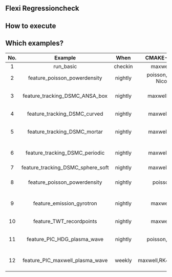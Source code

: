 
## Flexi Regressioncheck 

## How to execute

## Which examples?

| **No.** |            **Example**            | **When** |     **CMAKE-CONFIG**    |      **Feature**               |         **Execution**                       |           **Comparing**          |
|:-------:|:---------------------------------:|:--------:|:-----------------------:|:------------------------------:|:-------------------------------------------:|:--------------------------------:|
|    1    |             run_basic             |  checkin |       maxwell,RK4       |      DG-Operator               |        nProcs=1,2,5,8                       |              L2,Linf             |
|    2    |    feature_poisson_powerdensity   |  nightly | poisson, Crank-Nicolson | Implicit, CalcTimeAvg          |  DoRefMapping=T/F, nProcs=2                 |       Final TimeAvg, h5diff      |
|    3    |   feature_tracking_DSMC_ANSA_box  |  nightly |      maxwell, DSMC      |        Tracking                | DoRefMapping=T,F, nProcs=1,2                | PartInt, PartPos in Bounding Box |
|    4    |    feature_tracking_DSMC_curved   |  nightly |       maxwell,DSMC      |        Tracking                |  DoRefMapping=T, nProcs=1,2                 |              PartInt             |
|    5    |    feature_tracking_DSMC_mortar   |  nightly |       maxwell,DSMC      |  Tracking with Mortar          | DoRefMapping=T,F, nProcs=1,2                | PartInt, PartPos in Bounding Box |
|    6    |   feature_tracking_DSMC_periodic  |  nightly |       maxwell,DSMC      |        Tracking                | DoRefMapping=T,F, nProcs=1,2                | PartInt, PartPos in Bounding Box |
|    7    | feature_tracking_DSMC_sphere_soft |  nightly |       maxwell,DSMC      |        Tracking                |                                             |                                  |
|    8    | feature_poisson_powerdensity      |  nightly |       poisson,CN        |      CalcTimeAvg               | DoRefMapping=1,2, nProcs=2, CN implicit     |  TimeAvg                         |
|    9    |   feature_emission_gyrotron       |  nightly |       maxwell,RK4       | Part-Inflow,TimeDep            | N=1,3,6,9,10, nProcs=1,2,10,25, gyro-circle |  LineIntegration of nPartIn      |
|   10    |      feature_TWT_recordpoints     |  nightly |       maxwell,RK4       | RPs, ExactFlux                 | nProcs=1,4, RPs, interior TE-Inflow         |  RP_State, RP_Daata              |
|   11    |    feature_PIC_HDG_plasma_wave    |  nightly |       poisson,RK4,CN    | Poisson-PIC,Shape-Function-1D  | nProcs=2, Imex for CN                       |  W_el LineIntegration over 2Per  |
|   12    |  feature_PIC_maxwell_plasma_wave  |  weekly  | maxwell,RK4,ImplicitO4  | Maxwell-PIC,SF1D, FastPeriodic | nProcs=2, IMEX for ImplicitO4               |  W_el LineIntegration over 2Per  |
